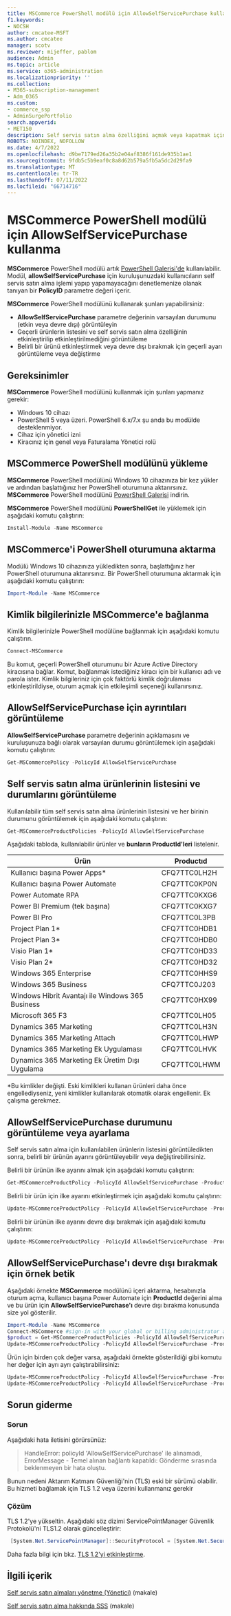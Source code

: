 ```yaml
---
title: MSCommerce PowerShell modülü için AllowSelfServicePurchase kullanma
f1.keywords:
- NOCSH
author: cmcatee-MSFT
ms.author: cmcatee
manager: scotv
ms.reviewer: mijeffer, pablom
audience: Admin
ms.topic: article
ms.service: o365-administration
ms.localizationpriority: ''
ms.collection:
- M365-subscription-management
- Adm_O365
ms.custom:
- commerce_ssp
- AdminSurgePortfolio
search.appverid:
- MET150
description: Self servis satın alma özelliğini açmak veya kapatmak için AllowSelfServicePurchase PowerShell cmdlet'ini kullanmayı öğrenin.
ROBOTS: NOINDEX, NOFOLLOW
ms.date: 4/7/2022
ms.openlocfilehash: d9be7179ed26a35b2e04af8386f161de935b1ae1
ms.sourcegitcommit: 9fdb5c5b9eaf0c8a8d62b579a5fb5a5dc2d29fa9
ms.translationtype: MT
ms.contentlocale: tr-TR
ms.lasthandoff: 07/11/2022
ms.locfileid: "66714716"
---
```

# <a name="use-allowselfservicepurchase-for-the-mscommerce-powershell-module"></a>MSCommerce PowerShell modülü için AllowSelfServicePurchase kullanma

**MSCommerce** PowerShell modülü artık [PowerShell Galerisi'de](https://aka.ms/allowselfservicepurchase-powershell-gallery) kullanılabilir. Modül, **allowSelfServicePurchase** için kuruluşunuzdaki kullanıcıların self servis satın alma işlemi yapıp yapamayacağını denetlemenize olanak tanıyan bir **PolicyID** parametre değeri içerir.

**MSCommerce** PowerShell modülünü kullanarak şunları yapabilirsiniz:

- **AllowSelfServicePurchase** parametre değerinin varsayılan durumunu (etkin veya devre dışı) görüntüleyin
- Geçerli ürünlerin listesini ve self servis satın alma özelliğinin etkinleştirilip etkinleştirilmediğini görüntüleme
- Belirli bir ürünü etkinleştirmek veya devre dışı bırakmak için geçerli ayarı görüntüleme veya değiştirme

## <a name="requirements"></a>Gereksinimler

**MSCommerce** PowerShell modülünü kullanmak için şunları yapmanız gerekir:

- Windows 10 cihazı
- PowerShell 5 veya üzeri. PowerShell 6.x/7.x şu anda bu modülde desteklenmiyor.
- Cihaz için yönetici izni
- Kiracınız için genel veya Faturalama Yönetici rolü

## <a name="install-the-mscommerce-powershell-module"></a>MSCommerce PowerShell modülünü yükleme

**MSCommerce** PowerShell modülünü Windows 10 cihazınıza bir kez yükler ve ardından başlattığınız her PowerShell oturumuna aktarırsınız. **MSCommerce** PowerShell modülünü [PowerShell Galerisi](https://aka.ms/allowselfservicepurchase-powershell-gallery) indirin.

**MSCommerce** PowerShell modülünü **PowerShellGet** ile yüklemek için aşağıdaki komutu çalıştırın:

```powershell
Install-Module -Name MSCommerce
```

## <a name="import-mscommerce-into-the-powershell-session"></a>MSCommerce'i PowerShell oturumuna aktarma

Modülü Windows 10 cihazınıza yükledikten sonra, başlattığınız her PowerShell oturumuna aktarırsınız. Bir PowerShell oturumuna aktarmak için aşağıdaki komutu çalıştırın:

```powershell
Import-Module -Name MSCommerce
```

## <a name="connect-to-mscommerce-with-your-credentials"></a>Kimlik bilgilerinizle MSCommerce'e bağlanma

Kimlik bilgilerinizle PowerShell modülüne bağlanmak için aşağıdaki komutu çalıştırın.

```powershell
Connect-MSCommerce
```

Bu komut, geçerli PowerShell oturumunu bir Azure Active Directory kiracısına bağlar. Komut, bağlanmak istediğiniz kiracı için bir kullanıcı adı ve parola ister. Kimlik bilgileriniz için çok faktörlü kimlik doğrulaması etkinleştirildiyse, oturum açmak için etkileşimli seçeneği kullanırsınız.

## <a name="view-details-for-allowselfservicepurchase"></a>AllowSelfServicePurchase için ayrıntıları görüntüleme

**AllowSelfServicePurchase** parametre değerinin açıklamasını ve kuruluşunuza bağlı olarak varsayılan durumu görüntülemek için aşağıdaki komutu çalıştırın:

```powershell
Get-MSCommercePolicy -PolicyId AllowSelfServicePurchase
```

## <a name="view-a-list-of-self-service-purchase-products-and-their-status"></a>Self servis satın alma ürünlerinin listesini ve durumlarını görüntüleme

Kullanılabilir tüm self servis satın alma ürünlerinin listesini ve her birinin durumunu görüntülemek için aşağıdaki komutu çalıştırın:

```powershell
Get-MSCommerceProductPolicies -PolicyId AllowSelfServicePurchase
```

Aşağıdaki tabloda, kullanılabilir ürünler ve **bunların ProductId'leri** listelenir.

| Ürün | Productıd |
|-----------------------------|--------------|
| Kullanıcı başına Power Apps* | CFQ7TTC0LH2H |
| Kullanıcı başına Power Automate | CFQ7TTC0KP0N |
| Power Automate RPA | CFQ7TTC0KXG6  |
| Power BI Premium (tek başına) | CFQ7TTC0KXG7  |
| Power BI Pro | CFQ7TTC0L3PB |
| Project Plan 1* | CFQ7TTC0HDB1 |
| Project Plan 3* | CFQ7TTC0HDB0 |
| Visio Plan 1* | CFQ7TTC0HD33 |
| Visio Plan 2* | CFQ7TTC0HD32 |
| Windows 365 Enterprise | CFQ7TTC0HHS9 |
| Windows 365 Business | CFQ7TTC0J203 |
| Windows Hibrit Avantajı ile Windows 365 Business | CFQ7TTC0HX99 |
| Microsoft 365 F3 | CFQ7TTC0LH05 |
| Dynamics 365 Marketing | CFQ7TTC0LH3N |
| Dynamics 365 Marketing Attach | CFQ7TTC0LHWP | 
| Dynamics 365 Marketing Ek Uygulaması | CFQ7TTC0LHVK |
| Dynamics 365 Marketing Ek Üretim Dışı Uygulama | CFQ7TTC0LHWM |

*Bu kimlikler değişti. Eski kimlikleri kullanan ürünleri daha önce engellediyseniz, yeni kimlikler kullanılarak otomatik olarak engellenir. Ek çalışma gerekmez.

## <a name="view-or-set-the-status-for-allowselfservicepurchase"></a>AllowSelfServicePurchase durumunu görüntüleme veya ayarlama

Self servis satın alma için kullanılabilen ürünlerin listesini görüntüledikten sonra, belirli bir ürünün ayarını görüntüleyebilir veya değiştirebilirsiniz.

Belirli bir ürünün ilke ayarını almak için aşağıdaki komutu çalıştırın:

```powershell
Get-MSCommerceProductPolicy -PolicyId AllowSelfServicePurchase -ProductId CFQ7TTC0KP0N
```

Belirli bir ürün için ilke ayarını etkinleştirmek için aşağıdaki komutu çalıştırın:

```powershell
Update-MSCommerceProductPolicy -PolicyId AllowSelfServicePurchase -ProductId CFQ7TTC0KP0N -Enabled $True
```

Belirli bir ürünün ilke ayarını devre dışı bırakmak için aşağıdaki komutu çalıştırın:

```powershell
Update-MSCommerceProductPolicy -PolicyId AllowSelfServicePurchase -ProductId CFQ7TTC0KP0N -Enabled $False
```

## <a name="example-script-to-disable-allowselfservicepurchase"></a>AllowSelfServicePurchase'ı devre dışı bırakmak için örnek betik

Aşağıdaki örnekte **MSCommerce** modülünü içeri aktarma, hesabınızla oturum açma, kullanıcı başına Power Automate için **ProductId** değerini alma ve bu ürün için **AllowSelfServicePurchase'ı** devre dışı bırakma konusunda size yol gösterilir.

```powershell
Import-Module -Name MSCommerce
Connect-MSCommerce #sign-in with your global or billing administrator account when prompted
$product = Get-MSCommerceProductPolicies -PolicyId AllowSelfServicePurchase | where {$_.ProductName -match 'Power Automate per user'}
Update-MSCommerceProductPolicy -PolicyId AllowSelfServicePurchase -ProductId $product.ProductID -Enabled $false
```

Ürün için birden çok değer varsa, aşağıdaki örnekte gösterildiği gibi komutu her değer için ayrı ayrı çalıştırabilirsiniz:

```powershell
Update-MSCommerceProductPolicy -PolicyId AllowSelfServicePurchase -ProductId $product[0].ProductID -Enabled $false
Update-MSCommerceProductPolicy -PolicyId AllowSelfServicePurchase -ProductId $product[1].ProductID -Enabled $false
```


## <a name="troubleshooting"></a>Sorun giderme

### <a name="problem"></a>Sorun

Aşağıdaki hata iletisini görürsünüz:

> HandleError: policyId 'AllowSelfServicePurchase' ile alınamadı, ErrorMessage - Temel alınan bağlantı kapatıldı: Gönderme sırasında beklenmeyen bir hata oluştu.

Bunun nedeni Aktarım Katmanı Güvenliği'nin (TLS) eski bir sürümü olabilir. Bu hizmeti bağlamak için TLS 1.2 veya üzerini kullanmanız gerekir

### <a name="solution"></a>Çözüm

TLS 1.2'ye yükseltin. Aşağıdaki söz dizimi ServicePointManager Güvenlik Protokolü'ni TLS1.2 olarak güncelleştirir:

```powershell
 [System.Net.ServicePointManager]::SecurityProtocol = [System.Net.SecurityProtocolType]::Tls12
```

Daha fazla bilgi için bkz. [TLS 1.2'yi etkinleştirme](/mem/configmgr/core/plan-design/security/enable-tls-1-2).

<!--
## Uninstall the MSCommerce module

Before you uninstall the MSCommerce module, close your current PowerShell session, then open a new session with admin rights.

To remove the **MSCommerce** PowerShell module from your computer, run the following command:

```powershell
Uninstall-Module -Name MSCommerce
```-->

## <a name="related-content"></a>İlgili içerik

[Self servis satın almaları yönetme (Yönetici)](manage-self-service-purchases-admins.md) (makale)

[Self servis satın alma hakkında SSS](self-service-purchase-faq.yml) (makale)
